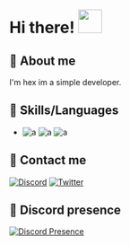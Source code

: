<h1>Hi there! <img src="https://media.giphy.com/media/gM5qFksULw54NMWyry/giphy.gif" height="42px"></h1>

## 👒 About me
I'm hex im a simple developer.

## 🔧 Skills/Languages
- ![a](https://img.shields.io/badge/CSS-239120?&style=for-the-badge&logo=css3&logoColor=white)
![a](https://img.shields.io/badge/JavaScript-F7DF1E?style=for-the-badge&logo=javascript&logoColor=black)
![a](https://img.shields.io/badge/HTML5-E34F26?style=for-the-badge&logo=html5&logoColor=white)

## 📎 Contact me
[![Discord](https://img.shields.io/badge/Discord-7289DA?style=for-the-badge&logo=discord&logoColor=white)](https://discord.gg/e6JCGAXJqR)
[![Twitter](https://img.shields.io/badge/Twitter-1DA1F2?style=for-the-badge&logo=twitter&logoColor=white)](https://twitter.com/ProfHexLabs)

## 📎 Discord presence
[![Discord Presence](https://lanyard.cnrad.dev/api/852812755307593728)](https://discord.com/users/852812755307593728)
